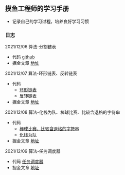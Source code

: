 ## 摸鱼工程师的学习手册
 - 记录自己的学习过程，培养良好学习习惯


### 日志
2021/12/06 算法-分割链表
  - 代码 [github](https://github.com/alienRidingCat/Study-code/blob/main/%E7%AE%97%E6%B3%95/001/001.js)
  - 掘金文章 [地址](https://juejin.cn/post/7038631690540957733)

2021/12/07 算法-环形链表、反转链表
  - 代码 
    - [环形链表](https://github.com/alienRidingCat/Study-code/blob/main/%E7%AE%97%E6%B3%95/002/002.js)
    - [反转链表](https://github.com/alienRidingCat/Study-code/blob/main/%E7%AE%97%E6%B3%95/003/003.js)
  - 掘金文章 [地址](https://juejin.cn/post/7038976115314016293)
  
2021/12/08 算法-化栈为队、棒球比赛、比较含退格的字符串
  - 代码 
    - [棒球比赛、比较含退格的字符串](https://github.com/alienRidingCat/Study-code/blob/main/%E7%AE%97%E6%B3%95/004/004.js)
    - [化栈为队](https://github.com/alienRidingCat/Study-code/blob/main/%E7%AE%97%E6%B3%95/004/004-2.js)
  - 掘金文章 [地址](https://juejin.cn/post/7039371448992923656/)

2021/12/09 算法-任务调度器
  - 代码 [任务调度器](https://github.com/alienRidingCat/Study-code/blob/main/%E7%AE%97%E6%B3%95/005/005.js)
  - 掘金文章 [地址](https://juejin.cn/post/7039744043168825357/)